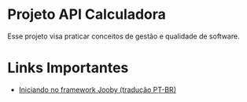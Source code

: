 # Projeto API Calculadora

Esse projeto visa praticar conceitos de gestão e qualidade de software.

# Links Importantes

- [Iniciando no framework Jooby (tradução PT-BR)](https://translate.google.com/translate?sl=auto&tl=pt&u=https://jooby.io/%23getting-started)